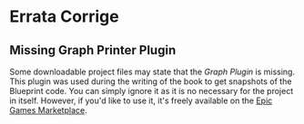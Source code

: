 # Errata Corrige

## Missing Graph Printer Plugin

Some downloadable project files may state that the _Graph Plugin_ is missing. This plugin was used during the writing of the book to get snapshots of the Blueprint code. You can simply ignore it as it is no necessary for the project in itself.
However, if you'd like to use it, it's freely available on the [Epic Games Marketplace](https://www.unrealengine.com/marketplace/en-US/product/graph-printer).
